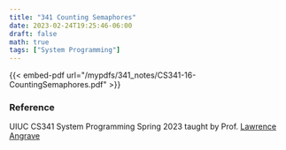 ```yaml
---
title: "341 Counting Semaphores"
date: 2023-02-24T19:25:46-06:00
draft: false
math: true
tags: ["System Programming"]
---
```


{{< embed-pdf url="/mypdfs/341_notes/CS341-16-CountingSemaphores.pdf" >}}

### Reference
UIUC CS341 System Programming Spring 2023 taught by Prof. [Lawrence Angrave](https://siebelschool.illinois.edu/about/people/faculty/angrave)